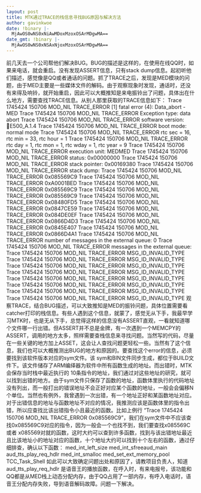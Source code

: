 ```yaml
---
layout: post
title: MTK通过TRACE的栈信息寻找BUG原因与解决方法
author: gavinkwoe
date: !binary |-
  MjAwOS0wNS0xNiAwMDoxMzoxOSArMDgwMA==
date_gmt: !binary |-
  MjAwOS0wNS0xNSAxNjoxMzoxOSArMDgwMA==
---
```

前几天去一个公司帮他们解决BUG。BUG的描述是这样的，在使用在线QQ时，如果来电话，就会重启。没有发现ASSERT信息，只有stack dump信息。起初听他们描述，感觉像是QQ或者通话的问题。抓了TRACE之后，发现是MED模块的问题，由于MED主要是一些媒体文件的解码。由于观察现象时发现，通话时，还没有来得及响铃，就开始重启，因此可以大概推知是来电振铃出了问题，具体出在什么地方，需要查找TRACE信息。从别人那里获取的TRACE信息如下：
Trace 1745424 150706 MOD_NIL TRACE_ERROR [1] fatal error (4): Data_abort - MED
Trace 1745424 150706 MOD_NIL TRACE_ERROR Exception type: data abort
Trace 1745424 150706 MOD_NIL TRACE_ERROR software version:
E500_A.1.4
Trace 1745424 150706 MOD_NIL TRACE_ERROR boot mode: normal mode
Trace 1745424 150706 MOD_NIL TRACE_ERROR rtc sec = 16, rtc min = 33, rtc hour = 1
Trace 1745424 150706 MOD_NIL TRACE_ERROR rtc day = 1, rtc mon = 1, rtc wday = 1, rtc year = 9
Trace 1745424 150706 MOD_NIL TRACE_ERROR execution unit: MEDMED
Trace 1745424 150706 MOD_NIL TRACE_ERROR status: 0x00000000
Trace 1745424 150706 MOD_NIL TRACE_ERROR stack pointer: 0x00169380
Trace 1745424 150706 MOD_NIL TRACE_ERROR stack dump:
Trace 1745424 150706 MOD_NIL TRACE_ERROR     0x085569C9
Trace 1745424 150706 MOD_NIL TRACE_ERROR     0xA0001BED
Trace 1745424 150706 MOD_NIL TRACE_ERROR     0x085569C9
Trace 1745424 150706 MOD_NIL TRACE_ERROR     0x085569C9
Trace 1745424 150706 MOD_NIL TRACE_ERROR     0x08480FD5
Trace 1745424 150706 MOD_NIL TRACE_ERROR     0x0847CE59
Trace 1745424 150706 MOD_NIL TRACE_ERROR     0x084DE0EF
Trace 1745424 150706 MOD_NIL TRACE_ERROR     0x0866D4D3
Trace 1745424 150706 MOD_NIL TRACE_ERROR     0x0845E407
Trace 1745424 150706 MOD_NIL TRACE_ERROR     0x0866D4A1
Trace 1745424 150706 MOD_NIL TRACE_ERROR number of messages in the external queue: 0
Trace 1745424 150706 MOD_NIL TRACE_ERROR messages in the external queue:
Trace 1745424 150706 MOD_NIL TRACE_ERROR     MSG_ID_INVALID_TYPE
Trace 1745424 150706 MOD_NIL TRACE_ERROR     MSG_ID_INVALID_TYPE
Trace 1745424 150706 MOD_NIL TRACE_ERROR     MSG_ID_INVALID_TYPE
Trace 1745424 150706 MOD_NIL TRACE_ERROR     MSG_ID_INVALID_TYPE
Trace 1745424 150706 MOD_NIL TRACE_ERROR     MSG_ID_INVALID_TYPE
Trace 1745424 150706 MOD_NIL TRACE_ERROR     MSG_ID_INVALID_TYPE
Trace 1745424 150706 MOD_NIL TRACE_ERROR     MSG_ID_INVALID_TYPE
Trace 1745424 150706 MOD_NIL TRACE_ERROR     MSG_ID_INVALID_TYPE
观察TRACE，结合BUG描述，可以大致推知是MED的振铃问题，具体位置需要看catcher打印的栈信息。有些人遇到这个信息，就蒙了，感觉无从下手，我最早学习MTK时，也是无从下手，总觉得这样的信息没有ASSERT直观，一看就知道哪个文件哪一行出错。但ASSERT并不总是金牌，有一次遇到一个MEMCPY的ASSERT，调用的地方太多，照样需要查栈信息来寻找问题。当然写的代码，尽量在一些关键的地方加上ASSET，这会让人查找问题更轻松一些。当然有了这个信息，我们也可以大概推测出BUG的地方和原因的。要查找这个error的信息，必须要找到该软件版本对应的sym文件。该 sym和BIN文件同步生成，都位于BUILD文件下。该文件储存了ARM编绎器为软件中所有函数生成的地址。而出错时，MTK会保存当时栈中最近执行的 10条指令的地址，我们通过对这些地址的研究，就可以找到出错的地方。由于sym文件只保存了函数的地址，函数体里执行的代码地址没有列出，而一般打出的错误地址不会正好对应某个函数的地址，一般会会偏移N个单位。当然也有例外，我曾遇到一次出错，有一个地址正好和某函数地址对应。对于出错信息的地址与函数地址不对应的情况，我推测应该是函数体里的指令出错，所以应查找比该出错指令小且最近的函数。比如上例行 “Trace 1745424 150706 MOD_NIL TRACE_ERROR     0x085569C9”，我们在sym文件中不应该查找0x085569C9对应的指令，因为一般会一个也找不到，我们要查找x085569C或者 x085569对就的函数，这时大约可以查到许多函数，找到与该出错地址最近且比该地址小的地址对应的函数，十个地址大约可以找到十个左右的函数，通过仔细排查，确认以下函数：
med_int_left_size
med_int_sfreeaud_main
aud_tts_play_req_hdlr
med_int_smalloc
med_set_ext_memory_pool
TCC_Task_Shell
如此可以大致确定问题出处和原因了，请教项目负责人，知道aud_tts_play_req_hdlr
是语音王的播放函数，在呼入时，有来电报号，该功能和QQ都是从MED栈上动态分配内存，由于QQ占用了一部内存，有呼入电话时，语音王分配内存失败，导到语音解码故障。问题一下解决。
